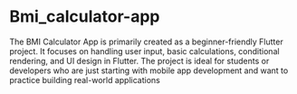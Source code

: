 # Bmi_calculator-app
The BMI Calculator App is primarily created as a beginner-friendly Flutter project. It focuses on handling user input, basic calculations, conditional rendering, and UI design in Flutter. The project is ideal for students or developers who are just starting with mobile app development and want to practice building real-world applications
